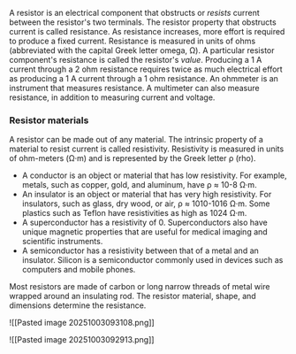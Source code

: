 A resistor is an electrical component that obstructs or _resists_ current between the resistor's two terminals. The resistor property that obstructs current is called resistance. As resistance increases, more effort is required to produce a fixed current. Resistance is measured in units of ohms (abbreviated with the capital Greek letter omega, Ω). A particular resistor component's resistance is called the resistor's _value_. Producing a 1 A current through a 2 ohm resistance requires twice as much electrical effort as producing a 1 A current through a 1 ohm resistance. An ohmmeter is an instrument that measures resistance. A multimeter can also measure resistance, in addition to measuring current and voltage.

### Resistor materials

A resistor can be made out of any material. The intrinsic property of a material to resist current is called resistivity. Resistivity is measured in units of ohm-meters (Ω·m) and is represented by the Greek letter ρ (rho).

- A conductor is an object or material that has low resistivity. For example, metals, such as copper, gold, and aluminum, have ρ ≈ 10-8 Ω·m.
- An insulator is an object or material that has very high resistivity. For insulators, such as glass, dry wood, or air, ρ ≈ 1010-1016 Ω·m. Some plastics such as Teflon have resistivities as high as 1024 Ω·m.
- A superconductor has a resistivity of 0. Superconductors also have unique magnetic properties that are useful for medical imaging and scientific instruments.
- A semiconductor has a resistivity between that of a metal and an insulator. Silicon is a semiconductor commonly used in devices such as computers and mobile phones.

Most resistors are made of carbon or long narrow threads of metal wire wrapped around an insulating rod. The resistor material, shape, and dimensions determine the resistance.

![[Pasted image 20251003093108.png]]


![[Pasted image 20251003092913.png]]
